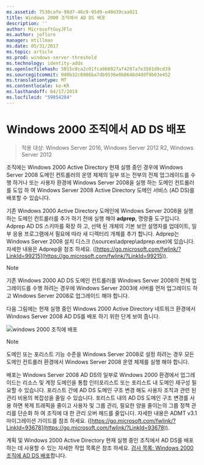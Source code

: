 ```yaml
---
ms.assetid: 7530cafe-98d7-46c9-95d9-e49d39caa021
title: Windows 2000 조직에서 AD DS 배포
description: ''
author: MicrosoftGuyJFlo
ms.author: joflore
manager: mtillman
ms.date: 05/31/2017
ms.topic: article
ms.prod: windows-server-threshold
ms.technology: identity-adds
ms.openlocfilehash: 5015c0ca2c01fca966927af4207a7e3501d9cd39
ms.sourcegitcommit: 0d0b32c8986ba7db9536e0b8648d4ddf9b03e452
ms.translationtype: MT
ms.contentlocale: ko-KR
ms.lasthandoff: 04/17/2019
ms.locfileid: "59854284"
---
```

# <a name="deploying-ad-ds-in-a-windows-2000-organization"></a>Windows 2000 조직에서 AD DS 배포

>적용 대상: Windows Server 2016, Windows Server 2012 R2, Windows Server 2012

조직에는 Windows 2000 Active Directory 현재 실행 중인 경우에 Windows Server 2008 도메인 컨트롤러의 운영 체제의 일부 또는 전부의 전체 업그레이드를 수행 하거나 또는 사용자 환경에 Windows Server 2008을 실행 하는 도메인 컨트롤러를 도입 하 여 Windows Server 2008 Active Directory 도메인 서비스 (AD DS)를 배포할 수 있습니다.  
  
기존 Windows 2000 Active Directory 도메인에 Windows Server 2008을 실행 하는 도메인 컨트롤러를 추가 하기 전에 실행 해야 **adprep**, 명령줄 도구입니다. Adprep AD DS 스키마를 확장 하 고, 선택 된 개체의 기본 보안 설명자를 업데이트, 일부 응용 프로그램에서 필요에 따라 새 디렉터리 개체를 추가 합니다. Adprep는 Windows Server 2008 설치 디스크 (\sources\adprep\adprep.exe)에 있습니다. 자세한 내용은 Adprep을 참조 하세요. ([https://go.microsoft.com/fwlink/?LinkId=99215](https://go.microsoft.com/fwlink/?LinkId=99215)).  
  
> [!NOTE]  
> 기존 Windows 2000 AD DS 도메인 컨트롤러를 Windows Server 2008의 전체 업그레이드를 수행 하려는 경우에 Windows Server 2003에 서버를 먼저 업그레이드 하 고 Windows Server 2008로 업그레이드 해야 합니다.  
  
다음 그림에는 현재 실행 중인 Windows 2000 Active Directory 네트워크 환경에서 Windows Server 2008 AD DS를 배포 하기 위한 단계 보여 줍니다.  
  
![windows 2000 조직에 배포](media/Deploying-AD-DS-in-a-Windows-2000-Organization/ee51218a-a858-49d9-8b99-9986679191c1.gif)  
  
> [!NOTE]  
> 도메인 또는 포리스트 기능 수준을 Windows Server 2008로 설정 하려는 경우 모든 도메인 컨트롤러 환경에서 Windows Server 2008 운영 체제를 실행 해야 합니다.  
  
배포는 Windows Server 2008 AD DS의 일부로 Windows 2000 환경에서 업그레이드는 리소스 및 계정 도메인을 통합 인터포리스트 또는 포리스트 내 도메인 재구성 필요할 수 있습니다. 포리스트 간에 AD DS 도메인 구조 변경 해도 사용자 조직과 관련 된 관리 비용의 복잡성을 줄일 수 있습니다. 포리스트 내의 AD DS 도메인 구조 변경를 사용 하면 복제 트래픽을 줄이고 사용자 및 그룹 관리, 필요한 양을 줄이는의 그룹 정책 관리를 단순화 하 여 조직에 대 한 관리 오버 헤드를 줄입니다. 자세한 내용은 ADMT v3.1 마이그레이션 가이드를 참조 하세요. ([https://go.microsoft.com/fwlink/?LinkId=93678](https://go.microsoft.com/fwlink/?LinkId=93678)).  
  
계획 및 Windows 2000 Active Directory 현재 실행 중인 조직에서 AD DS를 배포 하는 데 사용할 수 있는 자세한 작업 목록은 참조 하세요. [검사 목록: Windows 2000 조직에 AD DS 배포](https://technet.microsoft.com/library/cc732737.aspx)합니다.  
  


